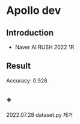 # Apollo dev
## Introduction
- Naver AI RUSH 2022 1R 



## Result

Accuracy: 0.928



## +

2022.07.28 dataset.py 제거
